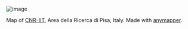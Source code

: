 ![image](https://user-images.githubusercontent.com/1604569/155547043-c063d673-8656-439e-9b5d-f213ceb26835.png)

Map of [CNR-IIT](https://www.iit.cnr.it/), Area della Ricerca di Pisa, Italy. Made with [anymapper](https://github.com/webvis/anymapper).

